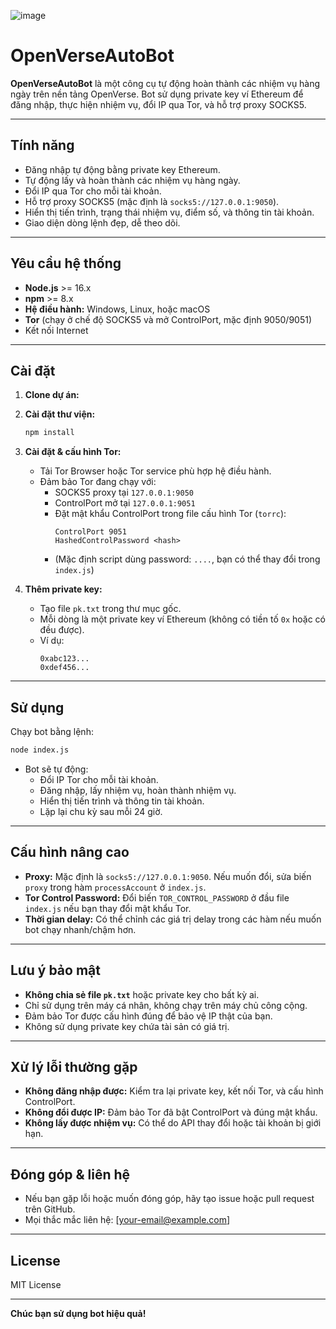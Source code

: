 ![image](https://github.com/user-attachments/assets/a9806beb-6a0a-4f82-9884-95f507419281)

# OpenVerseAutoBot

**OpenVerseAutoBot** là một công cụ tự động hoàn thành các nhiệm vụ hàng ngày trên nền tảng OpenVerse. Bot sử dụng private key ví Ethereum để đăng nhập, thực hiện nhiệm vụ, đổi IP qua Tor, và hỗ trợ proxy SOCKS5.

---

## Tính năng

- Đăng nhập tự động bằng private key Ethereum.
- Tự động lấy và hoàn thành các nhiệm vụ hàng ngày.
- Đổi IP qua Tor cho mỗi tài khoản.
- Hỗ trợ proxy SOCKS5 (mặc định là `socks5://127.0.0.1:9050`).
- Hiển thị tiến trình, trạng thái nhiệm vụ, điểm số, và thông tin tài khoản.
- Giao diện dòng lệnh đẹp, dễ theo dõi.

---

## Yêu cầu hệ thống

- **Node.js** >= 16.x
- **npm** >= 8.x
- **Hệ điều hành:** Windows, Linux, hoặc macOS
- **Tor** (chạy ở chế độ SOCKS5 và mở ControlPort, mặc định 9050/9051)
- Kết nối Internet

---

## Cài đặt

1. **Clone dự án:**

2. **Cài đặt thư viện:**
   ```bash
   npm install
   ```

3. **Cài đặt & cấu hình Tor:**
   - Tải Tor Browser hoặc Tor service phù hợp hệ điều hành.
   - Đảm bảo Tor đang chạy với:
     - SOCKS5 proxy tại `127.0.0.1:9050`
     - ControlPort mở tại `127.0.0.1:9051`
     - Đặt mật khẩu ControlPort trong file cấu hình Tor (`torrc`):
       ```
       ControlPort 9051
       HashedControlPassword <hash>
       ```
     - (Mặc định script dùng password: `....`, bạn có thể thay đổi trong `index.js`)

4. **Thêm private key:**
   - Tạo file `pk.txt` trong thư mục gốc.
   - Mỗi dòng là một private key ví Ethereum (không có tiền tố `0x` hoặc có đều được).
   - Ví dụ:
     ```
     0xabc123...
     0xdef456...
     ```

---

## Sử dụng

Chạy bot bằng lệnh:
```bash
node index.js
```

- Bot sẽ tự động:
  - Đổi IP Tor cho mỗi tài khoản.
  - Đăng nhập, lấy nhiệm vụ, hoàn thành nhiệm vụ.
  - Hiển thị tiến trình và thông tin tài khoản.
  - Lặp lại chu kỳ sau mỗi 24 giờ.

---

## Cấu hình nâng cao

- **Proxy:** Mặc định là `socks5://127.0.0.1:9050`. Nếu muốn đổi, sửa biến `proxy` trong hàm `processAccount` ở `index.js`.
- **Tor Control Password:** Đổi biến `TOR_CONTROL_PASSWORD` ở đầu file `index.js` nếu bạn thay đổi mật khẩu Tor.
- **Thời gian delay:** Có thể chỉnh các giá trị delay trong các hàm nếu muốn bot chạy nhanh/chậm hơn.

---

## Lưu ý bảo mật

- **Không chia sẻ file `pk.txt`** hoặc private key cho bất kỳ ai.
- Chỉ sử dụng trên máy cá nhân, không chạy trên máy chủ công cộng.
- Đảm bảo Tor được cấu hình đúng để bảo vệ IP thật của bạn.
- Không sử dụng private key chứa tài sản có giá trị.

---

## Xử lý lỗi thường gặp

- **Không đăng nhập được:** Kiểm tra lại private key, kết nối Tor, và cấu hình ControlPort.
- **Không đổi được IP:** Đảm bảo Tor đã bật ControlPort và đúng mật khẩu.
- **Không lấy được nhiệm vụ:** Có thể do API thay đổi hoặc tài khoản bị giới hạn.

---

## Đóng góp & liên hệ

- Nếu bạn gặp lỗi hoặc muốn đóng góp, hãy tạo issue hoặc pull request trên GitHub.
- Mọi thắc mắc liên hệ: [your-email@example.com]

---

## License

MIT License

---

**Chúc bạn sử dụng bot hiệu quả!** 
